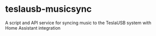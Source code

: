 # teslausb-musicsync
A script and API service for syncing music to the TeslaUSB system with Home Assistant integration
